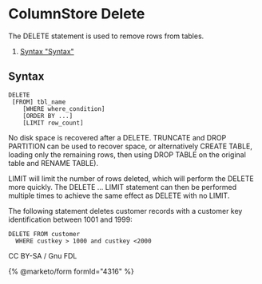 
# ColumnStore Delete

The DELETE statement is used to remove rows from tables.


 
1. [Syntax "Syntax"](#syntax)





## Syntax


```
DELETE 
 [FROM] tbl_name 
    [WHERE where_condition]
    [ORDER BY ...]
    [LIMIT row_count]
```

No disk space is recovered after a DELETE. TRUNCATE and DROP PARTITION can be used to recover space, or alternatively CREATE TABLE, loading only the remaining rows, then using DROP TABLE on the original table and RENAME TABLE).


LIMIT will limit the number of rows deleted, which will perform the DELETE more quickly. The DELETE ... LIMIT statement can then be performed multiple times to achieve the same effect as DELETE with no LIMIT.


The following statement deletes customer records with a customer key identification between 1001 and 1999:


```
DELETE FROM customer 
  WHERE custkey > 1000 and custkey <2000
```


CC BY-SA / Gnu FDL


{% @marketo/form formId="4316" %}
